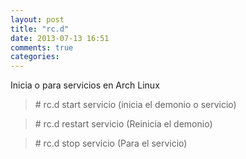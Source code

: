 ```yaml
---
layout: post
title: "rc.d"
date: 2013-07-13 16:51
comments: true
categories: 
---
```

Inicia o para servicios en Arch Linux

>\# rc.d start servicio (inicia el demonio o servicio)

>\# rc.d restart servicio (Reinicia el demonio)

>\# rc.d stop servicio (Para el servicio)

